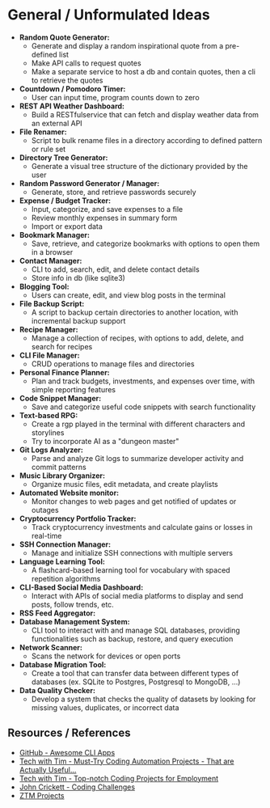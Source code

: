 # General / Unformulated Ideas

- **Random Quote Generator:**
  - Generate and display a random inspirational quote from a pre-defined list
  - Make API calls to request quotes
  - Make a separate service to host a db and contain quotes, then a cli to retrieve the quotes
- **Countdown / Pomodoro Timer:**
  - User can input time, program counts down to zero
- **REST API Weather Dashboard:**
  - Build a RESTfulservice that can fetch and display weather data from an external API
- **File Renamer:**
  - Script to bulk rename files in a directory according to defined pattern or rule set
- **Directory Tree Generator:**
  - Generate a visual tree structure of the dictionary provided by the user
- **Random Password Generator / Manager:**
  - Generate, store, and retrieve passwords securely
- **Expense / Budget Tracker:**
  - Input, categorize, and save expenses to a file
  - Review monthly expenses in summary form
  - Import or export data
- **Bookmark Manager:**
  - Save, retrieve, and categorize bookmarks with options to open them in a browser
- **Contact Manager:**
  - CLI to add, search, edit, and delete contact details
  - Store info in db (like sqlite3)
- **Blogging Tool:**
  - Users can create, edit, and view blog posts in the terminal
- **File Backup Script:**
  - A script to backup certain directories to another location, with incremental backup support
- **Recipe Manager:**
  - Manage a collection of recipes, with options to add, delete, and search for recipes
- **CLI File Manager:**
  - CRUD operations to manage files and directories
- **Personal Finance Planner:**
  - Plan and track budgets, investments, and expenses over time, with simple reporting features
- **Code Snippet Manager:**
  - Save and categorize useful code snippets with search functionality
- **Text-based RPG:**
  - Create a rgp played in the terminal with different characters and storylines
  - Try to incorporate AI as a "dungeon master"
- **Git Logs Analyzer:**
  - Parse and analyze Git logs to summarize developer activity and commit patterns
- **Music Library Organizer:**
  - Organize music files, edit metadata, and create playlists
- **Automated Website monitor:**
  - Monitor changes to web pages and get notified of updates or outages
- **Cryptocurrency Portfolio Tracker:**
  - Track cryptocurrency investments and calculate gains or losses in real-time
- **SSH Connection Manager:**
  - Manage and initialize SSH connections with multiple servers
- **Language Learning Tool:**
  - A flashcard-based learning tool for vocabulary with spaced repetition algorithms
- **CLI-Based Social Media Dashboard:**
  - Interact with APIs of social media platforms to display and send posts, follow trends, etc.
- **RSS Feed Aggregator:**
- **Database Management System:**
  - CLI tool to interact with and manage SQL databases, providing functionalities such as backup, restore, and query execution
- **Network Scanner:**
  - Scans the network for devices or open ports
- **Database Migration Tool:**
  - Create a tool that can transfer data between different types of databases (ex. SQLite to Postgres, Postgresql to MongoDB, ...)
- **Data Quality Checker:**
  - Develop a system that checks the quality of datasets by looking for missing values, duplicates, or incorrect data

## Resources / References

- [GitHub - Awesome CLI Apps](https://github.com/agarrharr/awesome-cli-apps)
- [Tech with Tim - Must-Try Coding Automation Projects - That are Actually Useful...](https://youtu.be/UR9C2DLHkHk?feature=shared)
- [Tech with Tim - Top-notch Coding Projects for Employment](https://youtu.be/VqO8vjh3VFI?feature=shared)
- [John Crickett - Coding Challenges](https://codingchallenges.fyi/challenges/intro/)
- [ZTM Projects](https://academy.zerotomastery.io/courses/category/projects)
